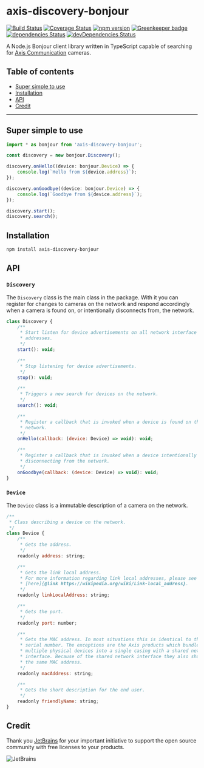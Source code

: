 # axis-discovery-bonjour

[![Build Status](https://travis-ci.org/FantasticFiasco/axis-discovery-bonjour.svg?branch=master)](https://travis-ci.org/FantasticFiasco/axis-discovery-bonjour)
[![Coverage Status](https://coveralls.io/repos/github/FantasticFiasco/axis-discovery-bonjour/badge.svg)](https://coveralls.io/github/FantasticFiasco/axis-discovery-bonjour)
[![npm version](https://img.shields.io/npm/v/axis-discovery-bonjour.svg)](https://www.npmjs.com/package/axis-discovery-bonjour)
[![Greenkeeper badge](https://badges.greenkeeper.io/FantasticFiasco/axis-discovery-bonjour.svg)](https://greenkeeper.io/)
[![dependencies Status](https://david-dm.org/FantasticFiasco/axis-discovery-bonjour/status.svg)](https://david-dm.org/FantasticFiasco/axis-discovery-bonjour)
[![devDependencies Status](https://david-dm.org/FantasticFiasco/axis-discovery-bonjour/dev-status.svg)](https://david-dm.org/FantasticFiasco/axis-discovery-bonjour?type=dev)

A Node.js Bonjour client library written in TypeScript capable of searching for [Axis Communication](http://www.axis.com) cameras.

## Table of contents

- [Super simple to use](#super-simple-to-use)
- [Installation](#installation)
- [API](#api)
- [Credit](#credit)

---

## Super simple to use

```javascript
import * as bonjour from 'axis-discovery-bonjour';

const discovery = new bonjour.Discovery();

discovery.onHello((device: bonjour.Device) => {
    console.log(`Hello from ${device.address}`);
});

discovery.onGoodbye((device: bonjour.Device) => {
    console.log(`Goodbye from ${device.address}`);
});

discovery.start();
discovery.search();
```

## Installation

```sh
npm install axis-discovery-bonjour
```

## API

### `Discovery`

The `Discovery` class is the main class in the package. With it you can register for changes to cameras on the network and respond accordingly when a camera is found on, or intentionally disconnects from, the network.

```javascript
class Discovery {
    /**
     * Start listen for device advertisements on all network interface
     * addresses.
     */
    start(): void;

    /**
     * Stop listening for device advertisements.
     */
    stop(): void;

    /**
     * Triggers a new search for devices on the network.
     */
    search(): void;

    /**
     * Register a callback that is invoked when a device is found on the
     * network.
     */
    onHello(callback: (device: Device) => void): void;

    /**
     * Register a callback that is invoked when a device intentionally is
     * disconnecting from the network.
     */
    onGoodbye(callback: (device: Device) => void): void;
}
```

### `Device`

The `Device` class is a immutable description of a camera on the network.

```javascript
/**
 * Class describing a device on the network.
 */
class Device {
    /**
     * Gets the address.
     */
    readonly address: string;

    /**
     * Gets the link local address.
     * For more information regarding link local addresses, please see
     * [here]{@link https://wikipedia.org/wiki/Link-local_address}.
     */
    readonly linkLocalAddress: string;

    /**
     * Gets the port.
     */
    readonly port: number;

    /**
     * Gets the MAC address. In most situations this is identical to the
     * serial number. The exceptions are the Axis products which bundle
     * multiple physical devices into a single casing with a shared network
     * interface. Because of the shared network interface they also share
     * the same MAC address.
     */
    readonly macAddress: string;

    /**
     * Gets the short description for the end user.
     */
    readonly friendlyName: string;
}

```

## Credit

Thank you [JetBrains](https://www.jetbrains.com/) for your important initiative to support the open source community with free licenses to your products.

![JetBrains](./doc/resources/jetbrains.png)
